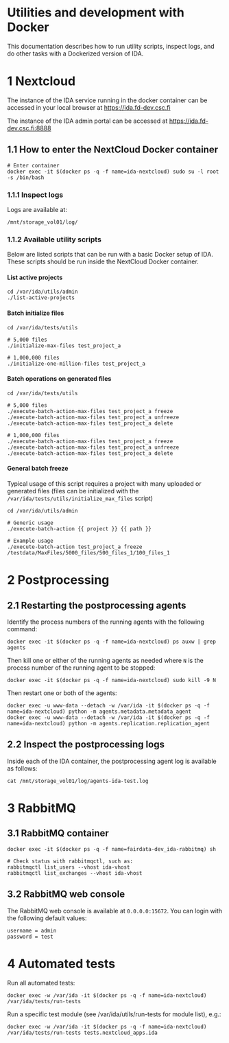 

# Utilities and development with Docker

This documentation describes how to run utility scripts, inspect logs, and do other tasks with a Dockerized version of IDA.

# 1 Nextcloud

The instance of the IDA service running in the docker container can be accessed in your local browser at https://ida.fd-dev.csc.fi

The instance of the IDA admin portal can be accessed at https://ida.fd-dev.csc.fi:8888

## 1.1 How to enter the NextCloud Docker container

```
# Enter container
docker exec -it $(docker ps -q -f name=ida-nextcloud) sudo su -l root -s /bin/bash
```

### 1.1.1 Inspect logs

Logs are available at:
```
/mnt/storage_vol01/log/
```

### 1.1.2 Available utility scripts

Below are listed scripts that can be run with a basic Docker setup of IDA. These scripts should be run inside the NextCloud Docker container.

#### List active projects

```
cd /var/ida/utils/admin
./list-active-projects
```

#### Batch initialize files

```
cd /var/ida/tests/utils

# 5,000 files
./initialize-max-files test_project_a

# 1,000,000 files
./initialize-one-million-files test_project_a
```

#### Batch operations on generated files
```
cd /var/ida/tests/utils

# 5,000 files
./execute-batch-action-max-files test_project_a freeze
./execute-batch-action-max-files test_project_a unfreeze
./execute-batch-action-max-files test_project_a delete

# 1,000,000 files
./execute-batch-action-max-files test_project_a freeze
./execute-batch-action-max-files test_project_a unfreeze
./execute-batch-action-max-files test_project_a delete
```

#### General batch freeze

Typical usage of this script requires a project with many uploaded or generated files (files can be initialized with the `/var/ida/tests/utils/initialize_max_files` script)

```
cd /var/ida/utils/admin

# Generic usage
./execute-batch-action {{ project }} {{ path }}

# Example usage
./execute-batch-action test_project_a freeze /testdata/MaxFiles/5000_files/500_files_1/100_files_1
```

# 2 Postprocessing

## 2.1 Restarting the postprocessing agents

Identify the process numbers of the running agents with the following command:

```
docker exec -it $(docker ps -q -f name=ida-nextcloud) ps auxw | grep agents
```

Then kill one or either of the running agents as needed where `N` is the process number of the running agent to be stopped:

```
docker exec -it $(docker ps -q -f name=ida-nextcloud) sudo kill -9 N
```

Then restart one or both of the agents:

```
docker exec -u www-data --detach -w /var/ida -it $(docker ps -q -f name=ida-nextcloud) python -m agents.metadata.metadata_agent
docker exec -u www-data --detach -w /var/ida -it $(docker ps -q -f name=ida-nextcloud) python -m agents.replication.replication_agent
```

## 2.2 Inspect the postprocessing logs

Inside each of the IDA container, the postprocessing agent log is available as follows:
```
cat /mnt/storage_vol01/log/agents-ida-test.log
```

# 3 RabbitMQ

## 3.1 RabbitMQ container

```
docker exec -it $(docker ps -q -f name=fairdata-dev_ida-rabbitmq) sh

# Check status with rabbitmqctl, such as:
rabbitmqctl list_users --vhost ida-vhost
rabbitmqctl list_exchanges --vhost ida-vhost
```

## 3.2 RabbitMQ web console

The RabbitMQ web console is available at `0.0.0.0:15672`. You can login with the following default values:

```
username = admin
password = test
```

# 4 Automated tests

Run all automated tests:

```
docker exec -w /var/ida -it $(docker ps -q -f name=ida-nextcloud) /var/ida/tests/run-tests
```

Run a specific test module (see /var/ida/utils/run-tests for module list), e.g.:

```
docker exec -w /var/ida -it $(docker ps -q -f name=ida-nextcloud) /var/ida/tests/run-tests tests.nextcloud_apps.ida
```
